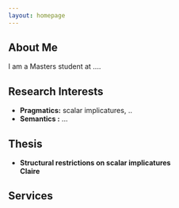 ```yaml
---
layout: homepage
---
```


## About Me

I am a Masters student at ....

## Research Interests

- **Pragmatics:** scalar implicatures, ..
- **Semantics :** ...


## Thesis

- **Structural restrictions on scalar implicatures**
  <br>
  **Claire**

## Services

